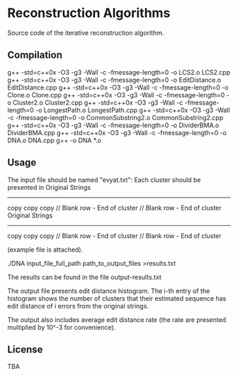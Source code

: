 # Reconstruction Algorithms

Source code of the iterative reconstruction algorithm.
 

## Compilation

  g++ -std=c++0x -O3 -g3 -Wall -c -fmessage-length=0 -o LCS2.o LCS2.cpp
  g++ -std=c++0x -O3 -g3 -Wall -c -fmessage-length=0 -o EditDistance.o EditDistance.cpp
  g++ -std=c++0x -O3 -g3 -Wall -c -fmessage-length=0 -o Clone.o Clone.cpp
  g++ -std=c++0x -O3 -g3 -Wall -c -fmessage-length=0 -o Cluster2.o Cluster2.cpp
  g++ -std=c++0x -O3 -g3 -Wall -c -fmessage-length=0 -o LongestPath.o LongestPath.cpp
  g++ -std=c++0x -O3 -g3 -Wall -c -fmessage-length=0 -o CommonSubstring2.o CommonSubstring2.cpp
  g++ -std=c++0x -O3 -g3 -Wall -c -fmessage-length=0 -o DividerBMA.o DividerBMA.cpp
  g++ -std=c++0x -O3 -g3 -Wall -c -fmessage-length=0 -o DNA.o DNA.cpp
  g++ -o DNA *.o


## Usage

The input file should be named "evyat.txt": 
Each cluster should be presented in 
Original Strings 
**** 
copy 
copy 
copy 
// Blank row - End of cluster 
// Blank row -  End of cluster 
Original Strings 
**** 
copy 
copy 
copy 
// Blank row - End of cluster 
// Blank row -  End of cluster 

(example file is attached). 

./DNA input_file_full_path path_to_output_files >results.txt

The results can be found in the file output-results.txt  

The output file presents edit distance histogram. The i-th entry of the histogram shows the number of clusters that their estimated sequence has edit distance of i errors from the original strings. 

The output also includes average edit distance rate (the rate are presented multiplied by 10^-3 for convenience).

## 

## License
TBA

